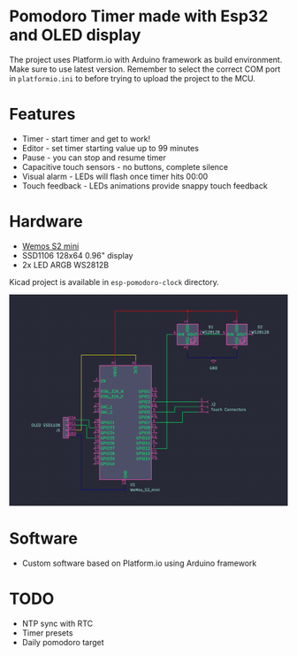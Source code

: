 # Pomodoro Timer made with Esp32 and OLED display

The project uses Platform.io with Arduino framework as build environment. Make sure to use latest version. 
Remember to select the correct COM port in `platformio.ini` to before trying to upload the project to the MCU.

# Features
- Timer - start timer and get to work!
- Editor - set timer starting value up to 99 minutes
- Pause - you can stop and resume timer
- Capacitive touch sensors - no buttons, complete silence
- Visual alarm - LEDs will flash once timer hits 00:00
- Touch feedback - LEDs animations provide snappy touch feedback

# Hardware
- [Wemos S2 mini](https://www.wemos.cc/en/latest/s2/s2_mini.html)
- SSD1106 128x64 0.96" display
- 2x LED ARGB WS2812B

Kicad project is available in `esp-pomodoro-clock` directory.

![](assets/scheme.png)


# Software
- Custom software based on Platform.io using Arduino framework

# TODO
- NTP sync with RTC
- Timer presets
- Daily pomodoro target
